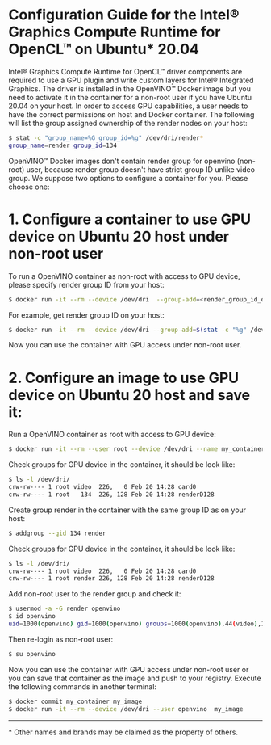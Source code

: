 # Configuration Guide for the Intel® Graphics Compute Runtime for OpenCL™ on Ubuntu* 20.04

Intel® Graphics Compute Runtime for OpenCL™ driver components are required to use a GPU plugin and write custom layers for Intel® Integrated Graphics. 
The driver is installed in the OpenVINO™ Docker image but you need to activate it in the container for a non-root user if you have Ubuntu 20.04 on your host.
In order to access GPU capabilities, a user needs to have the correct permissions on host and Docker container. 
The following will list the group assigned ownership of the render nodes on your host:
```bash
$ stat -c "group_name=%G group_id=%g" /dev/dri/render*
group_name=render group_id=134
```
OpenVINO™ Docker images don't contain render group for openvino (non-root) user, because render group doesn't have strict group ID unlike video group. 
We suppose two options to configure a container for you. Please choose one:


# 1. Configure a container to use GPU device on Ubuntu 20 host under non-root user
To run a OpenVINO container as non-root with access to GPU device, please specify render group ID from your host:
```bash
$ docker run -it --rm --device /dev/dri  --group-add=<render_group_id_on_host> <image_name> 
```
For example, get render group ID on your host:
```bash
$ docker run -it --rm --device /dev/dri --group-add=$(stat -c "%g" /dev/dri/render*) <image_name> 
```
Now you can use the container with GPU access under non-root user.

# 2. Configure an image to use GPU device on Ubuntu 20 host and save it:
Run a OpenVINO container as root with access to GPU device: 
```bash
$ docker run -it --rm --user root --device /dev/dri --name my_container <image_name>
```
Check groups for GPU device in the container, it should be look like:
```bash
$ ls -l /dev/dri/
crw-rw---- 1 root video  226,   0 Feb 20 14:28 card0
crw-rw---- 1 root   134  226, 128 Feb 20 14:28 renderD128
```
Create group render in the container with the same group ID as on your host: 
```bash
$ addgroup --gid 134 render
```
Check groups for GPU device in the container, it should be look like:
```bash
$ ls -l /dev/dri/
crw-rw---- 1 root video  226,   0 Feb 20 14:28 card0
crw-rw---- 1 root render 226, 128 Feb 20 14:28 renderD128
```
Add non-root user to the render group and check it:
```bash
$ usermod -a -G render openvino
$ id openvino
uid=1000(openvino) gid=1000(openvino) groups=1000(openvino),44(video),100(users),134(render)
```
Then re-login as non-root user:
```bash
$ su openvino
```
Now you can use the container with GPU access under non-root user or you can save that container as the image and push to your registry. 
Execute the following commands in another terminal:
```bash
$ docker commit my_container my_image
$ docker run -it --rm --device /dev/dri --user openvino  my_image
```

---
\* Other names and brands may be claimed as the property of others.
